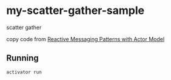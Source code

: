 # my-scatter-gather-sample

scatter gather

copy code from [Reactive Messaging Patterns with Actor Model](https://www.amazon.co.jp/dp/B011S8YC5G)

## Running

    activator run


